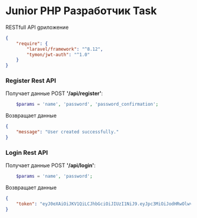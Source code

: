 # Junior PHP Разработчик Task


RESTfull API gриложение

~~~json
{
	"require": {
		"laravel/framework": "^8.12",
		"tymon/jwt-auth": "^1.0"
	}
}
~~~



### Register Rest API

Получает данные POST **'/api/register'**:
~~~php
	$params = 'name', 'password', 'password_confirmation';
~~~
Возвращает данные
~~~json
{
	"message": "User created successfully."
}
~~~


### Login Rest API

Получает данные POST **'/api/login'**:
~~~php
	$params = 'name', 'password';
~~~
Возвращает данные
~~~json
{
	"token": "eyJ0eXAiOiJKV1QiLCJhbGciOiJIUzI1NiJ9.eyJpc3MiOiJodHRwOlwvXC8xMjcuMC4wLjE6ODAwMFwvYXBpXC9sb2dpbiIsImlhdCI6MTYyMDI0MTM3MSwiZXhwIjoxNjIwMjQ0OTcxLCJuYmYiOjE2MjAyNDEzNzEsImp0aSI6ImtjZHdkRUhrMVpHUmdkOFQiLCJzdWIiOjgsInBydiI6IjIzYmQ1Yzg5NDlmNjAwYWRiMzllNzAxYzQwMDg3MmRiN2E1OTc2ZjcifQ.nskNw3KhFzeRKGpf7fz-zqVd0uDx1_ad5LBV1PeDa"
}
~~~

